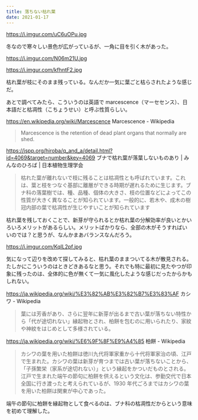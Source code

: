 ```yaml
---
title: 落ちない枯れ葉
date: 2021-01-17
---
```


https://i.imgur.com/uC6uOPu.jpg

冬なので寒々しい景色が広がっているが、一角に目を引く木があった。

https://i.imgur.com/N06m21U.jpg

https://i.imgur.com/kfhntF2.jpg

枯れ葉が枝にそのまま残っている。なんだか一気に葉ごと枯らされたような感じだ。

あとで調べてみたら、こういうのは英語で marcescence（マーセセンス）、日本語だと枯凋性（こちょうせい）と呼ぶ性質らしい。

https://en.wikipedia.org/wiki/Marcescence
Marcescence - Wikipedia

> Marcescence is the retention of dead plant organs that normally are shed.

https://jspp.org/hiroba/q_and_a/detail.html?id=4069&target=number&key=4069
ブナで枯れ葉が落葉しないものあり | みんなのひろば | 日本植物生理学会

> 枯れた葉が離れないで枝に残ることは枯凋性とも呼ばれています。これは、葉と枝をつなぐ基部に離層ができる時期が遅れるために生じます。ブナ科の落葉樹では、種、品種、個体の大きさ、枝の位置などによってこの性質が大きく異なることが知られています。一般的に、若木や、成木の樹冠内部の葉で枯凋性が生じやすいことが知られています

枯れ葉を残しておくことで、新芽が守られるとか枯れ葉の分解効率が良いとかいろいろメリットがあるらしい。メリットばかりなら、全部の木がそうすればいいのでは？と思うが、なんかまあバランスなんだろう。

https://i.imgur.com/KqIL2pf.jpg

気になって辺りを改めて探してみると、枯れ葉のままついてる木が散見される。たしかにこういうのはときどきあるなと思う。それでも特に最初に見たやつが印象に残ったのは、全体的に色が無くて一気に風化したような感じだったからかもしれない。

https://ja.wikipedia.org/wiki/%E3%82%AB%E3%82%B7%E3%83%AF
カシワ - Wikipedia

> 葉には芳香があり、さらに翌年に新芽が出るまで古い葉が落ちない特性から「代が途切れない」縁起物とされ、柏餅を包むのに用いられたり、家紋や神紋をはじめとして多様されている。

https://ja.wikipedia.org/wiki/%E6%9F%8F%E9%A4%85
柏餅 - Wikipedia

> カシワの葉を用いた柏餅は徳川九代将軍家重から十代将軍家治の頃、江戸で生まれた。カシワの葉は新芽が育つまでは古い葉が落ちないことから、「子孫繁栄（家系が途切れない）」という縁起をかついだものとされる。江戸で生まれた端午の節句に柏餅を供えるという文化は、参勤交代で日本全国に行き渡ったと考えられているが、1930 年代ごろまではカシワの葉を用いた柏餅は関東が中心であった。

端午の節句に柏餅を縁起物として食べるのは、ブナ科の枯凋性だからという意味を初めて理解した。
